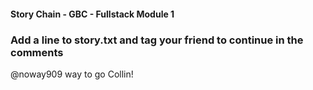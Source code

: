 #### Story Chain - GBC - Fullstack Module 1

### Add a line to story.txt and tag your friend to continue in the comments

@noway909 way to go Collin!
